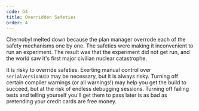 ```yaml
---
code: G4
title: Overridden Safeties
order: 4
---
```

Chernobyl melted down because the plan manager overrode each of the safety mechanisms one by one.
The safeties were making it inconvenient to run an experiment.
The result was that the experiment did not get run, and the world saw it's first major civilian nuclear catastrophe.

It is risky to override safeties. Exerting manual control over `serialVersionUID` may be necessary, but it is always risky.
Turning off certain compiler warnings (or all warnings!) may help you get the build to succeed, but at the risk of endless debugging sessions.
Turning off failing tests and telling yourself you'll get them to pass later is as bad as pretending your credit cards are free money.